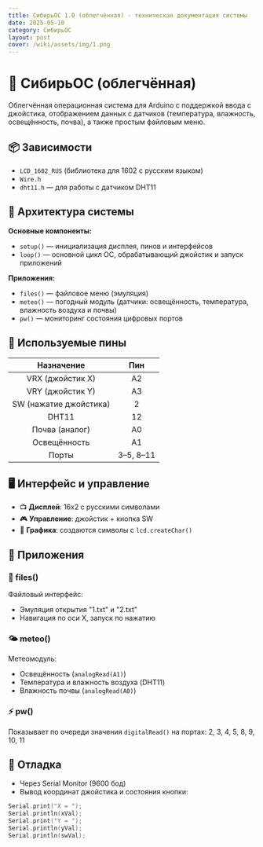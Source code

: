 ```yaml
---
title: СибирьОС 1.0 (облегчённая) - техническая документация системы
date: 2025-05-10
category: СибирьОС
layout: post
cover: /wiki/assets/img/1.png
---
```

# 🧊 СибирьОС (облегчённая)

Облегчённая операционная система для Arduino с поддержкой ввода с джойстика, отображением данных с датчиков (температура, влажность, освещённость, почва), а также простым файловым меню.

## 📦 Зависимости

- `LCD_1602_RUS` (библиотека для 1602 с русским языком)
- `Wire.h`
- `dht11.h` — для работы с датчиком DHT11

## 📐 Архитектура системы

**Основные компоненты:**
- `setup()` — инициализация дисплея, пинов и интерфейсов
- `loop()` — основной цикл ОС, обрабатывающий джойстик и запуск приложений

**Приложения:**
- `files()` — файловое меню (эмуляция)
- `meteo()` — погодный модуль (датчики: освещённость, температура, влажность воздуха и почвы)
- `pw()` — мониторинг состояния цифровых портов

## 🔧 Используемые пины

| Назначение         | Пин     |
|:-:|:-:|
| VRX (джойстик X)   | A2      |
| VRY (джойстик Y)   | A3      |
| SW (нажатие джойстика) | 2   |
| DHT11              | 12      |
| Почва (аналог)     | A0      |
| Освещённость       | A1      |
| Порты              | 3–5, 8–11 |

## 🖥️ Интерфейс и управление

- 📺 **Дисплей**: 16x2 с русскими символами
- 🎮 **Управление**: джойстик + кнопка SW
- 🧱 **Графика**: создаются символы с `lcd.createChar()`

## 🧩 Приложения

### 📁 files()

Файловый интерфейс:
- Эмуляция открытия "1.txt" и "2.txt"
- Навигация по оси X, запуск по нажатию

### 🌤 meteo()

Метеомодуль:
- Освещённость (`analogRead(A1)`)
- Температура и влажность воздуха (DHT11)
- Влажность почвы (`analogRead(A0)`)

### ⚡ pw()

Показывает по очереди значения `digitalRead()` на портах: 2, 3, 4, 5, 8, 9, 10, 11

## 🧪 Отладка

- Через Serial Monitor (9600 бод)
- Вывод координат джойстика и состояния кнопки:
```cpp
Serial.print("X = ");
Serial.println(xVal);
Serial.print("Y = ");
Serial.println(yVal);
Serial.println(swVal);
 ```
